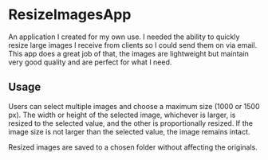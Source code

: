 
# ResizeImagesApp

An application I created for my own use. 
I needed the ability to quickly resize large images I receive from clients so I could send them on via email. 
This app does a great job of that, the images are lightweight but maintain very good quality and are perfect for what I need.


## Usage

Users can select multiple images and choose a maximum size (1000 or 1500 px). 
The width or height of the selected image, whichever is larger, is resized to the selected value, and the other is proportionally resized. 
If the image size is not larger than the selected value, the image remains intact.

Resized images are saved to a chosen folder without affecting the originals.
